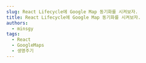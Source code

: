```yaml
---
slug: React Lifecycle에 Google Map 동기화를 시켜보자.
title: React Lifecycle에 Google Map 동기화를 시켜보자.
authors:
  - minsgy
tags:
  - React
  - GoogleMaps
  - 생명주기
---
```

